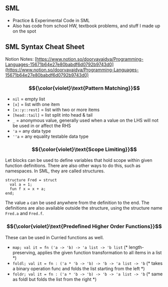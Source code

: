 ## SML
- Practice &amp; Experimental Code in SML
- Also has code from school HW, textbook problems, and stuff I made up on the spot

## SML Syntax Cheat Sheet
Notion Notes: [https://www.notion.so/doorvavaidya/Programming-Languages-15671b64e27e80babdf6d0792b9743d0](https://www.notion.so/doorvavaidya/Programming-Languages-15671b64e27e80babdf6d0792b9743d0)

### $${\color{violet}\text{Pattern Matching}}$$
- `nil` = empty list
- `[x]` = list with one item
- `[x::y::rest]` = list with two or more items
- `[head::tail]` = list split into head & tail
- `_` = anonymous value, generally used when a value on the LHS will not be used in or affect the RHS
- `'a` = any data type
- `''a` = any equality testable data type

### $${\color{violet}\text{Scope Limiting}}$$
Let blocks can be used to define variables that hold scope within given function definitions. There are also other ways to do this, such as namespaces. In SML, they are called structures.

```
structure Fred = struct
  val a = 1;
  fun f x = x + a;
end;
```
The value `a` can be used anywhere from the definition to the end. The definitions are also available outside the structure, using the structure name `Fred.a` and `Fred.f`.

### $${\color{violet}\text{Predefined Higher Order Functions}}$$
These can be used in Curried functions as well.
- `map; val it = fn ('a -> 'b) -> 'a list -> 'b list` (* length-preserving, applies the given function transformation to all items in a list *)
- `foldl; val it = fn : ('a * 'b -> 'b) -> 'b -> 'a list -> 'b` (* takes a binary operation func and folds the list starting from the left *)
- `foldr; val it = fn : ('a * 'b -> 'b) -> 'b -> 'a list -> 'b` (* same as foldl but folds the list from the right *)
